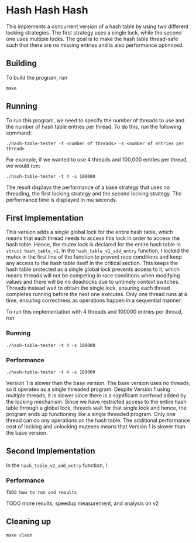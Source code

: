 # Hash Hash Hash
This implements a concurrent version of a hash table by using two different locking strategies. The first strategy uses a single lock, while the second one uses multiple locks. The goal is to make the hash table thread-safe such that there are no missing entries and is also performance optimized. 

## Building
To build the program, run
```
make
```

## Running

To run this program, we need to specify the number of threads to use and the number of hash table entries per thread. To do this, run the following command:

```
./hash-table-tester -t <number of threads> -s <number of entries per thread>
```
For example, if we wanted to use 4 threads and 100,000 entries per thread, we would run:
```
./hash-table-tester -t 4 -s 100000
```
The result displays the performance of a base strategy that uses no threading, the first locking strategy and the second locking strategy. The performance time is displayed in mu seconds. 

## First Implementation
This version adds a single global lock for the entire hash table, which means that each thread needs to access this lock in order to access the hash table. Hence, the mutex lock is declared for the entire hash table in `struct hash_table_v1`. In the `hash_table_v1_add_entry` function, I locked the mutex in the first line of the function to prevent race conditions and keep any access to the hash table itself in the critical section. This keeps the hash table protected as a single global lock prevents access to it, which means threads will not be competing in race conditions when modifying values and there will be no deadlocks due to untimely context switches. Threads instead wait to obtain the single lock, ensuring each thread completes running before the next one executes. Only one thread runs at a time, ensuring correctness as operations happen in a sequential manner.

To run this implementation with 4 threads and 100000 entries per thread, run:

### Running
```
./hash-table-tester -t 4 -s 100000

```
### Performance
```
./hash-table-tester -t 4 -s 100000

```

Version 1 is slower than the base version. The base version uses no threads, so it operates as a single threaded program. Despite Version 1 using multiple threads, it is slower since there is a significant overhead added by the locking mechanism. Since we have restricted access to the entire hash table through a global lock, threads wait for that single lock and hence, the program ends up functioning like a single threaded program. Only one thread can do any operations on the hash table. The additional performance cost of locking and unlocking mutexes means that Version 1 is slower than the base version. 

## Second Implementation
In the `hash_table_v2_add_entry` function, I 

### Performance
```shell
TODO how to run and results
```

TODO more results, speedup measurement, and analysis on v2

## Cleaning up
```
make clean
```

